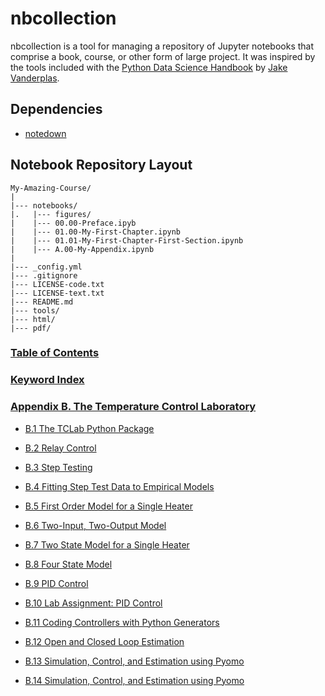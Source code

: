 # nbcollection

nbcollection is a tool for managing a repository of Jupyter notebooks that comprise a book,
course, or other form of large project. It was inspired by the tools included with the
[Python Data Science Handbook](https://github.com/jakevdp/PythonDataScienceHandbook) by
[Jake Vanderplas](https://github.com/jakevdp).

## Dependencies

* [notedown](https://github.com/aaren/notedown)

## Notebook Repository Layout

    My-Amazing-Course/
    |
    |--- notebooks/
    |.   |--- figures/
    |    |--- 00.00-Preface.ipyb
    |    |--- 01.00-My-First-Chapter.ipynb
    |    |--- 01.01-My-First-Chapter-First-Section.ipynb
    |    |--- A.00-My-Appendix.ipynb
    |
    |--- _config.yml
    |--- .gitignore
    |--- LICENSE-code.txt
    |--- LICENSE-text.txt
    |--- README.md
    |--- tools/
    |--- html/
    |--- pdf/


### [Table of Contents](http://nbviewer.jupyter.org/github/jckantor/ND-Pyomo-Cookbook/blob/master/notebooks/toc.ipynb?flush=true)

### [Keyword Index](http://nbviewer.jupyter.org/github/jckantor/ND-Pyomo-Cookbook/blob/master/notebooks/index.ipynb?flush=true)


### [Appendix B. The Temperature Control Laboratory](http://nbviewer.jupyter.org/github/jckantor/ND-Pyomo-Cookbook/blob/master/notebooks/B.00-TCLab.ipynb)

- [B.1 The TCLab Python Package](http://nbviewer.jupyter.org/github/jckantor/ND-Pyomo-Cookbook/blob/master/notebooks/B.01-The-TCLab-Python-Package.ipynb)

- [B.2 Relay Control](http://nbviewer.jupyter.org/github/jckantor/ND-Pyomo-Cookbook/blob/master/notebooks/B.02-Relay-Control.ipynb)

- [B.3 Step Testing](http://nbviewer.jupyter.org/github/jckantor/ND-Pyomo-Cookbook/blob/master/notebooks/B.03-Step-Testing.ipynb)

- [B.4 Fitting Step Test Data to Empirical Models](http://nbviewer.jupyter.org/github/jckantor/ND-Pyomo-Cookbook/blob/master/notebooks/B.04-Fitting-Step-Test-Data-to-Empirical-Models.ipynb)

- [B.5 First Order Model for a Single Heater](http://nbviewer.jupyter.org/github/jckantor/ND-Pyomo-Cookbook/blob/master/notebooks/B.05-First-Order-Model-for-a-Single-Heater.ipynb)

- [B.6 Two-Input, Two-Output Model](http://nbviewer.jupyter.org/github/jckantor/ND-Pyomo-Cookbook/blob/master/notebooks/B.06-Two-Input-Two-Output-Model.ipynb)

- [B.7 Two State Model for a Single Heater](http://nbviewer.jupyter.org/github/jckantor/ND-Pyomo-Cookbook/blob/master/notebooks/B.07-Two-State-Model-for-a-Single-Heater.ipynb)

- [B.8 Four State Model](http://nbviewer.jupyter.org/github/jckantor/ND-Pyomo-Cookbook/blob/master/notebooks/B.08-Four-State-Model.ipynb)

- [B.9 PID Control](http://nbviewer.jupyter.org/github/jckantor/ND-Pyomo-Cookbook/blob/master/notebooks/B.09-PID_Control.ipynb)

- [B.10 Lab Assignment: PID Control](http://nbviewer.jupyter.org/github/jckantor/ND-Pyomo-Cookbook/blob/master/notebooks/B.10-Lab-Assignment-PID-Control.ipynb)

- [B.11 Coding Controllers with Python Generators](http://nbviewer.jupyter.org/github/jckantor/ND-Pyomo-Cookbook/blob/master/notebooks/B.11-Coding-Controllers-with-Python-Generators.ipynb)

- [B.12 Open and Closed Loop Estimation](http://nbviewer.jupyter.org/github/jckantor/ND-Pyomo-Cookbook/blob/master/notebooks/B.12-Open-and-Closed-Loop-Estimation.ipynb)

- [B.13 Simulation, Control, and Estimation using Pyomo](http://nbviewer.jupyter.org/github/jckantor/ND-Pyomo-Cookbook/blob/master/notebooks/B.13-Optimization-Control-and-Estimation-using-Pyomo.ipynb)

- [B.14 Simulation, Control, and Estimation using Pyomo](http://nbviewer.jupyter.org/github/jckantor/ND-Pyomo-Cookbook/blob/master/notebooks/B.14-Optimization-Control-and-Estimation-using-Pyomo-With-Windows-ipopt.ipynb)
